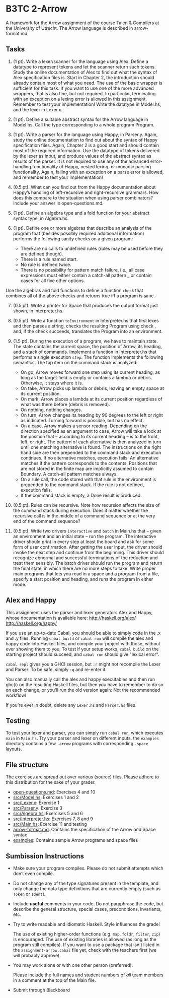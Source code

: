 # B3TC 2-Arrow
A framework for the Arrow assignment of the course Talen & Compilers at the University of Utrecht. The Arrow language is described in arrow-format.md.

## Tasks

1. (1 pt). 
  Write a lexer/scanner for the language using Alex. Define a datatype to represent tokens and let the scanner return such tokens. Study the online documentation of Alex to find out what the syntax of Alex specification files is. Start in Chapter 2, the introduction should already contain most of what you need. The use of the basic wrapper is sufficient for this task. If you want to use one of the more advanced wrappers, that is also fine, but not required. In particular, terminating with an exception on a lexing error is allowed in this assignment. Remember to test your implementation! Write the datatype in Model.hs, and the lexer in Lexer.x.

2. (1 pt). 
  Define a suitable abstract syntax for the Arrow language in Model.hs. Call the type corresponding to a whole program Program.

3. (1 pt). 
  Write a parser for the language using Happy, in Parser.y. Again, study the online documentation to find out about the syntax of Happy specification files. Again, Chapter 2 is a good start and should contain most of the required information. Use the datatype of tokens delivered by the lexer as input, and produce values of the abstract syntax as results of the parser. It is not required to use any of the advanced error-handling functionality of Happy, nested lexing, or monadic parsing functionality. Again, failing with an exception on a parse error is allowed, and remember to test your implementation!

4. (0.5 pt). 
  What can you find out from the Happy documentation about Happy’s handling of left-recursive and right-recursive grammars. How does this compare to the situation when using parser combinators? Include your answer in open-questions.md.

5. (1 pt). 
  Define an algebra type and a fold function for your abstract syntax type, in Algebra.hs.

6. (1 pt). 
  Define one or more algebras that describe an analysis of the program that
  (besides possibly required additional information) performs the following sanity checks
  on a given program:
    * There are no calls to undefined rules (rules may be used before they are defined though).
    * There is a rule named start.
    * No rule is defined twice.
    * There is no possibility for pattern match failure, i.e., all case expressions must 
      either contain a catch-all pattern _ or contain cases for all five other options.
  
  Use the algebras and fold functions to define a function
  `check` that combines all of the above checks and returns true iff a program is sane.

7. (0.5 pt). 
  Write a printer for Space that produces the output format just shown, in Interpreter.hs.

8. (0.5 pt). 
  Write a function `toEnvironment` in Interpreter.hs that first lexes and then parses a string, 
  checks the resulting Program using check , and, if the check succeeds, 
  translates the Program into an environment.

9. (1.5 pt). 
  During the execution of a program, we have to maintain state. The state
  contains the current space, the position of Arrow, its heading, and a stack of commands.
  Implement a function in Interpreter.hs that performs a single execution `step`.
  The function implements the following semantics. The top item on the command stack
  is analyzed:
    * On go, Arrow moves forward one step using its current heading, as long as the
      target field is empty or contains a lambda or debris. Otherwise, it stays where it
      is.
    * On take, Arrow picks up lambda or debris, leaving an empty space at its current
      position.
    * On mark, Arrow places a lambda at its current position regardless of what was
      there before (debris is removed).
    * On nothing, nothing changes.
    * On turn, Arrow changes its heading by 90 degrees to the left or right as indicated.
      Turning forward is possible, but has no effect.
    * On a case, Arrow makes a sensor reading. Depending on the direction specified
      as an argument to case, Arrow will take a look at the position that – according to
      its current heading – is to the front, left, or right. The pattern of each alternative
      is then analyzed in turn until one matching alternative is found. The instructions
      on the right hand side are then prepended to the command stack and execution
      continues. If no alternative matches, execution fails. An alternative matches if the
      pattern corresponds to the contents. Positions that are not stored in the finite map
      are implicitly assumed to contain Boundary. A catch-all pattern matches always.
    * On a rule call, the code stored with that rule in the environment is prepended to
      the command stack. If the rule is not defined, execution fails.
    * If the command stack is empty, a Done result is produced.

10. (0.5 pt). 
  Rules can be recursive. Note how recursion affects the size of the command
  stack during execution. Does it matter whether the recursive call is in the middle
  of a command sequence or at the very end of the command sequence?

11. (0.5 pt). 
  Write two drivers `interactive` and `batch` in Main.hs that – given an environment and 
  an initial state – run the program. The interactive driver should print in every step at 
  least the board and ask for some form of user confirmation. After getting the user input, 
  the driver should invoke the next step and continue from the beginning. This driver should 
  recognize abnormal and successful terminations of the reduction and treat them sensibly. 
  The batch driver should run the program and return the final state, in which there are no 
  more steps to take. Write proper main programs that lets you read in a space and a program 
  from a file, specify a start position and heading, and runs the program in either mode.


## Alex and Happy
This assignment uses the parser and lexer generators Alex and Happy, 
whose documentation is available here:
http://haskell.org/alex/
http://haskell.org/happy/

If you use an up-to-date Cabal, you should be able to simply code in the .x and .y files.
Running `cabal build` or `cabal run` will compile the alex and happy code into Haskell
files, and compile your project with those, without ever showing them to you.
To test if your setup works, `cabal build` on the starting project should succeed, and `cabal run` should give "lexical error".

`cabal repl` gives you a GHCI session, but `:r` might not recompile the Lexer and Parser:
To be safe, simply `:q` and re-enter it.

You can also manually call the alex and happy executables and then run ghc(i) 
on the resulting Haskell files, but then you have to remember to do so on each change, 
or you'll run the old version again: Not the recommended workflow!

If you're ever in doubt, delete any `Lexer.hs` and `Parser.hs` files.

## Testing
To test your lexer and parser, you can simply run `cabal run`, which executes `main` in `Main.hs`.
Try your parser and lexer on different inputs, the `examples` directory contains a few `.arrow` programs with corresponding `.space` layouts.

## File structure
The exercises are spread out over various (source) files. Please adhere to this distribution for the sake of your grader.
 - [open-questions.md](open-questions.md): Exercises 4 and 10
 - [src/Model.hs](src/Model.hs): Exercises 1 and 2
 - [src/Lexer.x](src/Lexer.x): Exercise 1
 - [src/Parser.y](src/Parser.y): Exercise 3
 - [src/Algebra.hs](src/Algebra.hs): Exercises 5 and 6
 - [src/Interpreter.hs](src/Interpreter.hs): Exercises 7, 8 and 9
 - [src/Main.hs](src/Main.hs): Exercise 11 and testing
 - [arrow-format.md](arrow-format.md): Contains the specification of the Arrow and Space syntax
 - [examples](examples): Contains sample Arrow programs and space files

## Sumbission Instructions

* Make sure your program compiles.
  Please do not submit attempts which don’t even compile.

* Do not change any of the type signatures present in the template,
  and only change the data type definitions that are currently empty
  (such as `Token` or `Ident`).

* Include **useful** comments in your code.
  Do not paraphrase the code,
  but describe the general structure, special cases, preconditions, invariants, etc.

* Try to write readable and idiomatic Haskell.
  Style influences the grade!

    The use of existing higher-order functions (e.g. `map`, `foldr`, `filter`, `zip`) is encouraged.
    The use of existing libraries is allowed (as long as the program still compiles).
    If you want to use a package that isn't listed in the `assignment-arrow.cabal` file yet, check with the teachers first (we will probably approve).

* You may work alone or with one other person (preferred).

  Please include the full names and student numbers of *all* team members in a comment at the top of the Main file.

* Submit through Blackboard

